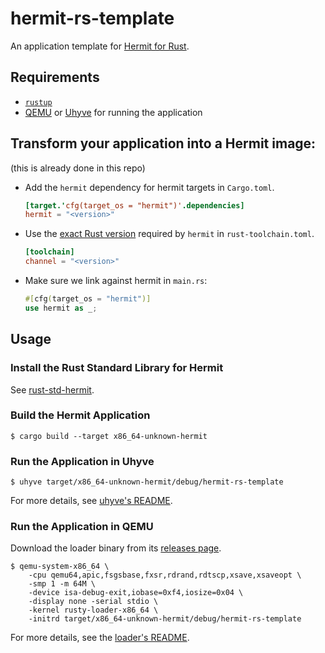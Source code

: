 # hermit-rs-template

An application template for [Hermit for Rust](https://github.com/hermitcore/hermit-rs).


## Requirements

* [`rustup`](https://www.rust-lang.org/tools/install)
* [QEMU](https://www.qemu.org/) or [Uhyve](https://github.com/hermitcore/uhyve) for running the application


## Transform your application into a Hermit image:

(this is already done in this repo)

*   Add the `hermit` dependency for hermit targets in `Cargo.toml`.

    ```toml
    [target.'cfg(target_os = "hermit")'.dependencies]
    hermit = "<version>"
    ```

*   Use the [exact Rust version](rust-toolchain.toml#L2) required by `hermit` in `rust-toolchain.toml`.

    ```toml
    [toolchain]
    channel = "<version>"
    ```

*   Make sure we link against hermit in `main.rs`:

    ```rust
    #[cfg(target_os = "hermit")]
    use hermit as _;
    ```


## Usage

### Install the Rust Standard Library for Hermit

See [rust-std-hermit](https://github.com/hermitcore/rust-std-hermit).

### Build the Hermit Application

``` 
$ cargo build --target x86_64-unknown-hermit
```


### Run the Application in Uhyve

```
$ uhyve target/x86_64-unknown-hermit/debug/hermit-rs-template
```

For more details, see [uhyve's README](https://github.com/hermitcore/uhyve/blob/master/README.md).


### Run the Application in QEMU

Download the loader binary from its [releases page](https://github.com/hermitcore/loader/releases).

```
$ qemu-system-x86_64 \
    -cpu qemu64,apic,fsgsbase,fxsr,rdrand,rdtscp,xsave,xsaveopt \
    -smp 1 -m 64M \
    -device isa-debug-exit,iobase=0xf4,iosize=0x04 \
    -display none -serial stdio \
    -kernel rusty-loader-x86_64 \
    -initrd target/x86_64-unknown-hermit/debug/hermit-rs-template
```

For more details, see the [loader's README](https://github.com/hermitcore/loader/blob/master/README.md).
